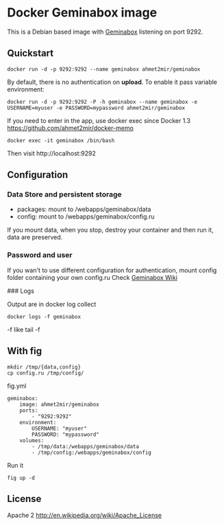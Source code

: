 Docker Geminabox image
=================

This is a Debian based image with [Geminabox](https://github.com/geminabox/geminabox) listening on port 9292. 

Quickstart
----------
	
	docker run -d -p 9292:9292 --name geminabox ahmet2mir/geminabox

By default, there is no authentication on **upload**. To enable it pass variable environment:

	docker run -d -p 9292:9292 -P -h geminabox --name geminabox -e USERNAME=myuser -e PASSWORD=mypassword ahmet2mir/geminabox


If you need to enter in the app, use docker exec since Docker 1.3 https://github.com/ahmet2mir/docker-memo

    docker exec -it geminabox /bin/bash

Then visit http://localhost:9292

Configuration
-------------

### Data Store and persistent storage

* packages: mount to /webapps/geminabox/data
* config: mount to /webapps/geminabox/config.ru

If you mount data, when you stop, destroy your container and then run it, data are preserved.

### Password and user

If you wan't to use different configuration for authentication, mount config folder containing your own config.ru
Check [Geminabox Wiki](https://github.com/geminabox/geminabox/wiki/Http-Basic-Auth)

### Logs

Output are in docker log collect 
	
	docker logs -f geminabox

-f like tail -f

With fig
--------

	mkdir /tmp/{data,config}
	cp config.ru /tmp/config/

fig.yml

	geminabox:
	    image: ahmet2mir/geminabox
	    ports:
	        - "9292:9292"
	    environment:
	        USERNAME: "myuser"
	        PASSWORD: "mypassword"
	    volumes:
	        - /tmp/data:/webapps/geminabox/data
	        - /tmp/config:/webapps/geminabox/config


Run it

	fig up -d

License
-------

Apache 2 http://en.wikipedia.org/wiki/Apache_License



